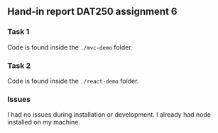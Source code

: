 ## Hand-in report DAT250 assignment 6

### Task 1

Code is found inside the ``./mvc-demo`` folder.

### Task 2

Code is found inside the ``./react-demo`` folder.

### Issues

I had no issues during installation or development. I already had node installed on my machine.

